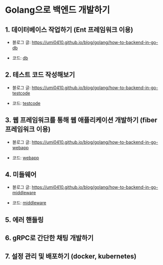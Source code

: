 # Golang으로 백엔드 개발하기

## 1. 데이터베이스 작업하기 (Ent 프레임워크 이용)

* 블로그 글: https://umi0410.github.io/blog/golang/how-to-backend-in-go-db

* 코드: [db](db)

## 2. 테스트 코드 작성해보기

* 블로그 글: https://umi0410.github.io/blog/golang/how-to-backend-in-go-testcode

* 코드: [testcode](testcode)

## 3. 웹 프레임워크를 통해 웹 애플리케이션 개발하기 (fiber 프레임워크 이용)

* 블로그 글: https://umi0410.github.io/blog/golang/how-to-backend-in-go-webapp

* 코드: [webapp](webapp)

## 4. 미들웨어

* 블로그 글: https://umi0410.github.io/blog/golang/how-to-backend-in-go-middleware

* 코드: [middleware](middleware)

## 5. 에러 핸들링

## 6. gRPC로 간단한 채팅 개발하기

## 7. 설정 관리 및 배포하기 (docker, kubernetes)

